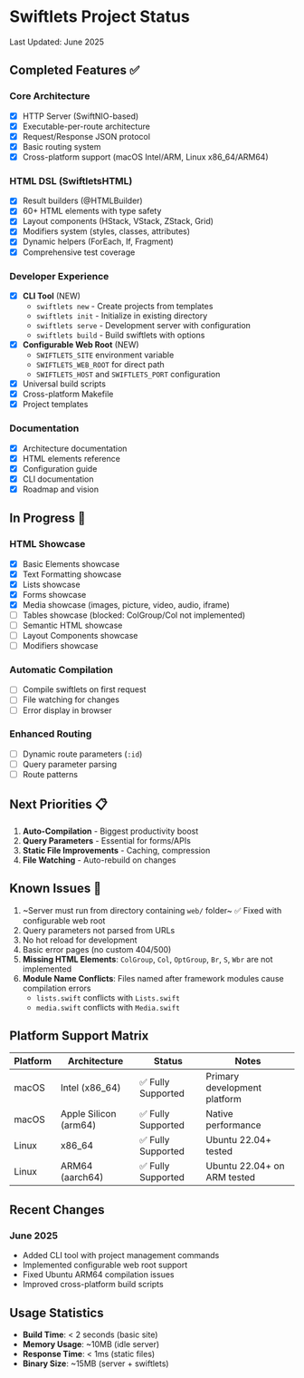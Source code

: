 # Swiftlets Project Status

Last Updated: June 2025

## Completed Features ✅

### Core Architecture
- [x] HTTP Server (SwiftNIO-based)
- [x] Executable-per-route architecture
- [x] Request/Response JSON protocol
- [x] Basic routing system
- [x] Cross-platform support (macOS Intel/ARM, Linux x86_64/ARM64)

### HTML DSL (SwiftletsHTML)
- [x] Result builders (@HTMLBuilder)
- [x] 60+ HTML elements with type safety
- [x] Layout components (HStack, VStack, ZStack, Grid)
- [x] Modifiers system (styles, classes, attributes)
- [x] Dynamic helpers (ForEach, If, Fragment)
- [x] Comprehensive test coverage

### Developer Experience
- [x] **CLI Tool** (NEW)
  - `swiftlets new` - Create projects from templates
  - `swiftlets init` - Initialize in existing directory
  - `swiftlets serve` - Development server with configuration
  - `swiftlets build` - Build swiftlets with options
- [x] **Configurable Web Root** (NEW)
  - `SWIFTLETS_SITE` environment variable
  - `SWIFTLETS_WEB_ROOT` for direct path
  - `SWIFTLETS_HOST` and `SWIFTLETS_PORT` configuration
- [x] Universal build scripts
- [x] Cross-platform Makefile
- [x] Project templates

### Documentation
- [x] Architecture documentation
- [x] HTML elements reference
- [x] Configuration guide
- [x] CLI documentation
- [x] Roadmap and vision

## In Progress 🚧

### HTML Showcase
- [x] Basic Elements showcase
- [x] Text Formatting showcase  
- [x] Lists showcase
- [x] Forms showcase
- [x] Media showcase (images, picture, video, audio, iframe)
- [ ] Tables showcase (blocked: ColGroup/Col not implemented)
- [ ] Semantic HTML showcase
- [ ] Layout Components showcase
- [ ] Modifiers showcase

### Automatic Compilation
- [ ] Compile swiftlets on first request
- [ ] File watching for changes
- [ ] Error display in browser

### Enhanced Routing
- [ ] Dynamic route parameters (`:id`)
- [ ] Query parameter parsing
- [ ] Route patterns

## Next Priorities 📋

1. **Auto-Compilation** - Biggest productivity boost
2. **Query Parameters** - Essential for forms/APIs
3. **Static File Improvements** - Caching, compression
4. **File Watching** - Auto-rebuild on changes

## Known Issues 🐛

1. ~Server must run from directory containing `web/` folder~ ✅ Fixed with configurable web root
2. Query parameters not parsed from URLs
3. No hot reload for development
4. Basic error pages (no custom 404/500)
5. **Missing HTML Elements**: `ColGroup`, `Col`, `OptGroup`, `Br`, `S`, `Wbr` are not implemented
6. **Module Name Conflicts**: Files named after framework modules cause compilation errors
   - `lists.swift` conflicts with `Lists.swift`
   - `media.swift` conflicts with `Media.swift`

## Platform Support Matrix

| Platform | Architecture | Status | Notes |
|----------|-------------|---------|-------|
| macOS | Intel (x86_64) | ✅ Fully Supported | Primary development platform |
| macOS | Apple Silicon (arm64) | ✅ Fully Supported | Native performance |
| Linux | x86_64 | ✅ Fully Supported | Ubuntu 22.04+ tested |
| Linux | ARM64 (aarch64) | ✅ Fully Supported | Ubuntu 22.04+ on ARM tested |

## Recent Changes

### June 2025
- Added CLI tool with project management commands
- Implemented configurable web root support
- Fixed Ubuntu ARM64 compilation issues
- Improved cross-platform build scripts

## Usage Statistics

- **Build Time**: < 2 seconds (basic site)
- **Memory Usage**: ~10MB (idle server)
- **Response Time**: < 1ms (static files)
- **Binary Size**: ~15MB (server + swiftlets)